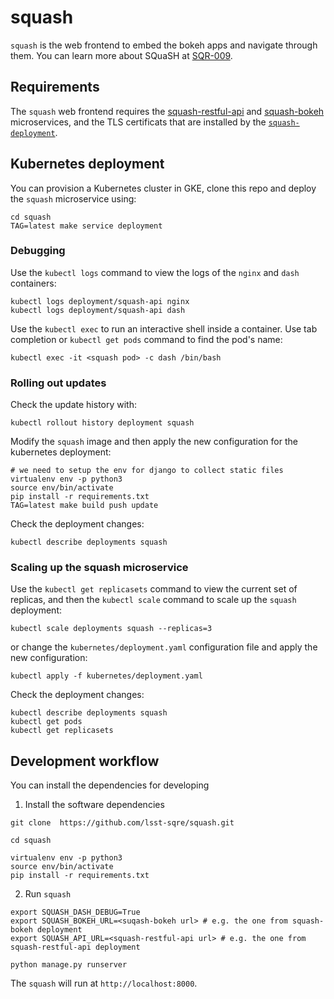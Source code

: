 # squash

`squash` is the web frontend to embed the bokeh apps and navigate through them. You can learn more about SQuaSH at [SQR-009](https://sqr-009.lsst.io).

## Requirements

The `squash` web frontend requires the [squash-restful-api](https://github.com/lsst-sqre/squash-restful-api) and [squash-bokeh](https://github.com/lsst-sqre/squash-bokeh) microservices, and the TLS certificats that are installed by the
[`squash-deployment`](https://github.com/lsst-sqre/squash-deployment).

## Kubernetes deployment

You can provision a Kubernetes cluster in GKE, clone this repo and deploy the `squash` microservice using:

```
cd squash
TAG=latest make service deployment
```

### Debugging

Use the `kubectl logs` command to view the logs of the `nginx` and `dash` containers:

``` 
kubectl logs deployment/squash-api nginx
kubectl logs deployment/squash-api dash
```

Use the `kubectl exec` to run an interactive shell inside a container. Use tab completion or `kubectl get pods` command 
to find the pod's name:


``` 
kubectl exec -it <squash pod> -c dash /bin/bash
```

### Rolling out updates 

Check the update history with:

```
kubectl rollout history deployment squash
```

Modify the `squash` image and then apply the new configuration for the kubernetes deployment:

```
# we need to setup the env for django to collect static files
virtualenv env -p python3
source env/bin/activate
pip install -r requirements.txt
TAG=latest make build push update
```

Check the deployment changes:
```
kubectl describe deployments squash
```

### Scaling up the squash microservice

Use the `kubectl get replicasets` command to view the current set of replicas, and then the `kubectl scale` command 
to scale up the `squash` deployment:

``` 
kubectl scale deployments squash --replicas=3
```

or change the `kubernetes/deployment.yaml` configuration file and apply the new configuration:

```
kubectl apply -f kubernetes/deployment.yaml
```

Check the deployment changes:

``` 
kubectl describe deployments squash
kubectl get pods
kubectl get replicasets
```

## Development workflow 

You can install the dependencies for developing

1. Install the software dependencies
```
git clone  https://github.com/lsst-sqre/squash.git

cd squash

virtualenv env -p python3
source env/bin/activate
pip install -r requirements.txt
```

2. Run `squash` 

```
export SQUASH_DASH_DEBUG=True
export SQUASH_BOKEH_URL=<suqash-bokeh url> # e.g. the one from squash-bokeh deployment
export SQUASH_API_URL=<squash-restful-api url> # e.g. the one from squash-restful-api deployment
 
python manage.py runserver
```

The `squash` will run at `http://localhost:8000`. 


